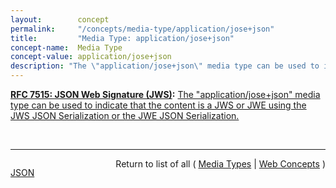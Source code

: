```yaml
---
layout:        concept
permalink:     "/concepts/media-type/application/jose+json"
title:         "Media Type: application/jose+json"
concept-name:  Media Type
concept-value: application/jose+json
description: "The \"application/jose+json\" media type can be used to indicate that the content is a JWS or JWE using the JWS JSON Serialization or the JWE JSON Serialization."
---
```


**[RFC 7515: JSON Web Signature (JWS)](/specs/IETF/RFC/7515 "JSON Web Signature (JWS) represents content secured with digital signatures or Message Authentication Codes (MACs) using JSON-based data structures. Cryptographic algorithms and identifiers for use with this specification are described in the separate JSON Web Algorithms (JWA) specification and an IANA registry defined by that specification. Related encryption capabilities are described in the separate JSON Web Encryption (JWE) specification."):** [The "application/jose+json" media type can be used to indicate that the content is a JWS or JWE using the JWS JSON Serialization or the JWE JSON Serialization.](http://tools.ietf.org/html/rfc7515#section-9.2 "Read documentation for Media Type &#34;application/jose+json&#34;")

<br/>
<hr/>

<p style="float : left"><a href="./application/jose+json.json" title="JSON representing this particular Web Concept value">JSON</a></p>
<p style="text-align: right">Return to list of all ( <a href="../media-types">Media Types</a> | <a href="../">Web Concepts</a> )</p>
